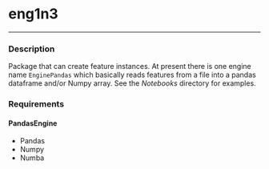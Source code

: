 # eng1n3
- - - 

### Description
Package that can create feature instances. At present there is one engine name `EnginePandas` which basically reads features from a file into a pandas dataframe and/or Numpy array. See the *Notebooks* directory for examples. 

### Requirements
#### PandasEngine
- Pandas
- Numpy
- Numba